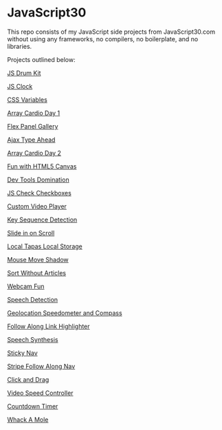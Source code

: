 # JavaScript30
This repo consists of my JavaScript side projects from JavaScript30.com without using any frameworks, no compilers, no boilerplate, and no libraries.

Projects outlined below:

<a href="https://hthanki.github.io/js30/01DrumKit/" target="_blank">JS Drum Kit</a>

<a href="https://hthanki.github.io/js30/02JSClock/" target="_blank">JS Clock</a>

<a href="https://hthanki.github.io/js30/03CSSVariables/" target="_blank">CSS Variables</a>

<a href="https://hthanki.github.io/js30/04ArrayCardioDay1/" target="_blank">Array Cardio Day 1</a>

<a href="https://hthanki.github.io/js30/05FlexPanelGallery/" target="_blank">Flex Panel Gallery</a>

<a href="https://hthanki.github.io/js30/06AjaxTypeAhead/" target="_blank">Ajax Type Ahead</a>

<a href="https://hthanki.github.io/js30/07ArrayCardioDay2/" target="_blank">Array Cardio Day 2</a>

<a href="https://hthanki.github.io/js30/08HTML5Canvas/" target="_blank">Fun with HTML5 Canvas</a>

<a href="https://hthanki.github.io/js30/09DevToolsDomination/" target="_blank">Dev Tools Domination</a>

<a href="https://hthanki.github.io/js30/10JSCheckCheckboxes/" target="_blank">JS Check Checkboxes</a>

<a href="https://hthanki.github.io/js30/11CustomVideoPlayer/" target="_blank">Custom Video Player</a>

<a href="https://hthanki.github.io/js30/12KeySequenceDetection/" target="_blank">Key Sequence Detection</a>

<a href="https://hthanki.github.io/js30/13SlideScroll/" target="_blank">Slide in on Scroll</a>

<a href="https://hthanki.github.io/js30/15LocalStorage/" target="_blank">Local Tapas Local Storage</a>

<a href="https://hthanki.github.io/js30/16MouseMoveShadow/" target="_blank">Mouse Move Shadow</a>

<a href="https://hthanki.github.io/js30/17SortWithoutArticles/" target="_blank">Sort Without Articles</a>

<a href="https://hthanki.github.io/js30/19WebcamFun/" target="_blank">Webcam Fun</a>

<a href="https://hthanki.github.io/js30/20SpeechDetection/" target="_blank">Speech Detection</a>

<a href="https://hthanki.github.io/js30/21Geolocation/" target="_blank">Geolocation Speedometer and Compass</a>

<a href="https://hthanki.github.io/js30/22FollowAlongLinkHighlighter/" target="_blank">Follow Along Link Highlighter</a>

<a href="https://hthanki.github.io/js30/23SpeechSynthesis/" target="_blank">Speech Synthesis</a>

<a href="https://hthanki.github.io/js30/24StickyNav/" target="_blank">Sticky Nav</a>

<a href="https://hthanki.github.io/js30/26StripeAlongNav/" target="_blank">Stripe Follow Along Nav</a>

<a href="https://hthanki.github.io/js30/27ClickAndDrag/" target="_blank">Click and Drag</a>

<a href="https://hthanki.github.io/js30/28VideoSpeedController/" target="_blank">Video Speed Controller</a>

<a href="https://hthanki.github.io/js30/29CountdownTimer/" target="_blank">Countdown Timer</a>

<a href="https://hthanki.github.io/js30/30WhackAMole/" target="_blank">Whack A Mole</a>
